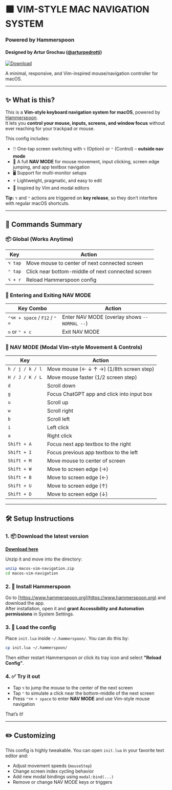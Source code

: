# 🟩 VIM-STYLE MAC NAVIGATION SYSTEM  
### Powered by Hammerspoon  
#### Designed by **Artur Grochau** ([@arturpedrotti](https://github.com/arturpedrotti))

[![Download](https://img.shields.io/badge/⬇️%20Download-v1.1.0-green?style=for-the-badge)](https://github.com/arturpedrotti/macos-vim-navigation/releases/latest/download/macos-vim-navigation.zip)

A minimal, responsive, and Vim-inspired mouse/navigation controller for macOS.

---

## ✨ What is this?

This is a **Vim-style keyboard navigation system for macOS**, powered by [Hammerspoon](https://www.hammerspoon.org).  
It lets you **control your mouse, inputs, screens, and window focus** without ever reaching for your trackpad or mouse.

This config includes:

- 🖱️ One-tap screen switching with `⌥` (Option) or `⌃` (Control) – **outside nav mode**
- 🧭 A full **NAV MODE** for mouse movement, input clicking, screen edge jumping, and app textbox navigation
- 🖥️ Support for multi-monitor setups
- ⚡ Lightweight, pragmatic, and easy to edit
- 🧠 Inspired by Vim and modal editors

**Tip:** `⌥` and `⌃` actions are triggered on **key release**, so they don’t interfere with regular macOS shortcuts.

---

## 🧠 Commands Summary

### 📦 Global (Works Anytime)

| Key     | Action                                            |
| ------- | ------------------------------------------------- |
| `⌥ tap` | Move mouse to center of next connected screen     |
| `⌃ tap` | Click near bottom-middle of next connected screen |
| `⌥ + r` | Reload Hammerspoon config                         |

### 🚀 Entering and Exiting NAV MODE

| Key Combo                     | Action                                        |
| ----------------------------- | --------------------------------------------- |
| `⌃⌥⌘ + space` / `F12` / `⌃ =` | Enter NAV MODE (overlay shows `-- NORMAL --`) |
| `⎋` or `⌃ + c`                | Exit NAV MODE                                 |

### 🧭 NAV MODE (Modal Vim-style Movement & Controls)

| Key             | Action                                     |
| --------------- | ------------------------------------------ |
| `h / j / k / l` | Move mouse (← ↓ ↑ →) (1/8th screen step)   |
| `H / J / K / L` | Move mouse faster (1/2 screen step)        |
| `d`             | Scroll down                                |
| `g`             | Focus ChatGPT app and click into input box |
| `u`             | Scroll up                                  |
| `w`             | Scroll right                               |
| `b`             | Scroll left                                |
| `i`             | Left click                                 |
| `a`             | Right click                                |
| `Shift + A`     | Focus next app textbox to the right        |
| `Shift + I`     | Focus previous app textbox to the left     |
| `Shift + M`     | Move mouse to center of screen             |
| `Shift + W`     | Move to screen edge (→)                    |
| `Shift + B`     | Move to screen edge (←)                    |
| `Shift + U`     | Move to screen edge (↑)                    |
| `Shift + D`     | Move to screen edge (↓)                    |

---

## 🛠 Setup Instructions

### 1. 📦 Download the latest version

[**Download here**](https://github.com/arturpedrotti/macos-vim-navigation/releases/latest/download/macos-vim-navigation.zip)

Unzip it and move into the directory:

```bash
unzip macos-vim-navigation.zip
cd macos-vim-navigation
```

### 2. 🔧 Install Hammerspoon

Go to [https://www.hammerspoon.org](https://www.hammerspoon.org) and download the app.  
After installation, open it and **grant Accessibility and Automation permissions** in System Settings.

### 3. 🧠 Load the config

Place `init.lua` inside `~/.hammerspoon/`. You can do this by:

```bash
cp init.lua ~/.hammerspoon/
```

Then either restart Hammerspoon or click its tray icon and select **"Reload Config"**.

### 4. ✅ Try it out

- Tap `⌥` to jump the mouse to the center of the next screen
- Tap `⌃` to simulate a click near the bottom-middle of the next screen
- Press `⌃⌥⌘ + space` to enter **NAV MODE** and use Vim-style mouse navigation

That’s it!

---

## ✏️ Customizing

This config is highly tweakable. You can open `init.lua` in your favorite text editor and:

- Adjust movement speeds (`mouseStep`)
- Change screen index cycling behavior
- Add new modal bindings using `modal:bind(...)`
- Remove or change NAV MODE keys or triggers
